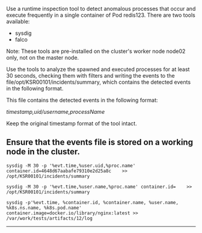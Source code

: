 Use a runtime inspection tool to detect anomalous processes that occur and execute frequently in a single container of Pod redis123.
There are two tools available:
- sysdig
- falco

Note: These tools are pre-installed on the cluster's worker node node02 only, not on the master node.

Use the tools to analyze the spawned and executed processes for at least 30 seconds, checking them with filters and writing the events to the file/opt/KSR00101/incidents/summary, which contains the detected events in the following format.

This file contains the detected events in the following format:

*timestamp,uid/username,processName*

Keep the original timestamp format of the tool intact.

Ensure that the events file is stored on a working node in the cluster.
---

`sysdig -M 30 -p '%evt.time,%user.uid,%proc.name' container.id=4648d67aabafe79310e2d25a8c    >> /opt/KSR00101/incidents/summary`

`sysdig -M 30 -p '%evt.time,%user.name,%proc.name' container.id=    >> /opt/KSR00101/incidents/summary`

`sysdig -p'%evt.time, %container.id, %container.name, %user.name, %k8s.ns.name, %k8s.pod.name' container.image=docker.io/library/nginx:latest >> /var/work/tests/artifacts/12/log`

---
